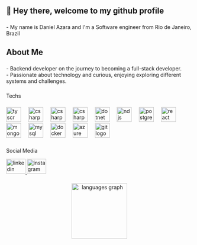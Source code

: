 <h2 align="left">👋 Hey there, welcome to my github profile</h2>

###

<p align="left">- My name is Daniel Azara and I'm a Software engineer from Rio de Janeiro, Brazil</p>

###

<h2 align="left">About Me</h2>

###

<p align="left">- Backend developer on the journey to becoming a full-stack developer.<br>- Passionate about technology and curious, enjoying exploring different systems and challenges.</p> 

###

<p align="left">Techs</p>

###

<div align="left">
  <img src="https://skillicons.dev/icons?i=typescript" height="40" alt="tyscr logo"  />
  <img width="12" />
  <img src="https://skillicons.dev/icons?i=js" height="40" alt="csharp logo"  />
  <img width="12" />
  <img src="https://skillicons.dev/icons?i=python" height="40" alt="csharp logo"  />
  <img width="12" />
  <img src="https://skillicons.dev/icons?i=cs" height="40" alt="csharp logo"  />
  <img width="12" />
  <img src="https://skillicons.dev/icons?i=dotnet" height="40" alt="dotnet"  />
  <img width="12" />
  <img src="https://skillicons.dev/icons?i=nodejs" height="40" alt="ndjs logo"  />
  <img width="12" />
  <img src="https://skillicons.dev/icons?i=postgres" height="40" alt="postgresql logo"  />
  <img width="12" />
  <img src="https://skillicons.dev/icons?i=react" height="40" alt="react logo"  />
  <img width="12" />
  <img src="https://skillicons.dev/icons?i=mongodb" height="40" alt="mongodb logo"  />
  <img width="12" />
  <img src="https://skillicons.dev/icons?i=mysql" height="40" alt="mysql logo"  />
  <img width="12" />
  <img src="https://skillicons.dev/icons?i=docker" height="40" alt="docker logo"  />
  <img width="12" />
  <img src="https://skillicons.dev/icons?i=azure" height="40" alt="azure logo"  />
  <img width="12" />
  <img src="https://skillicons.dev/icons?i=git" height="40" alt="git logo"  />
</div>

###


###



###
<p align="left">Social Media</p>


<div align="left">
  <a href="https://www.linkedin.com/in/daniel-azara/" target="_blank">
    <img src="https://raw.githubusercontent.com/maurodesouza/profile-readme-generator/master/src/assets/icons/social/linkedin/default.svg" width="52" height="40" alt="linkedin logo"  />
  </a>
  <a href="https://www.instagram.com/azara.daniel/" target="_blank">
    <img src="https://raw.githubusercontent.com/maurodesouza/profile-readme-generator/master/src/assets/icons/social/instagram/default.svg" width="52" height="40" alt="instagram logo"  />
  </a>
</div>

###

<div align="center">
  <img src="https://github-readme-stats.vercel.app/api/top-langs?username=Daniaz98&locale=en&hide_title=false&layout=compact&card_width=320&langs_count=6&theme=dracula&hide_border=false&order=2" height="150" alt="languages graph"  />
</div>

###
